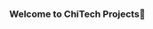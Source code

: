 ### Welcome to ChiTech Projects👋

<!--
**chitech/chitech** is a ✨ _special_ ✨ repository because its `README.md` (this file) appears on your GitHub profile.

- 🔭 I’m currently working on Gatsby Project decoupled with Drupal CMS
- 🌱 I’m  learning NodeJS and Python
- 👯 I’m looking to collaborate on Blockchain projects
- 🤔 I’m looking for help with NodeJS
- 😄 Pronouns: She/Her
-->
